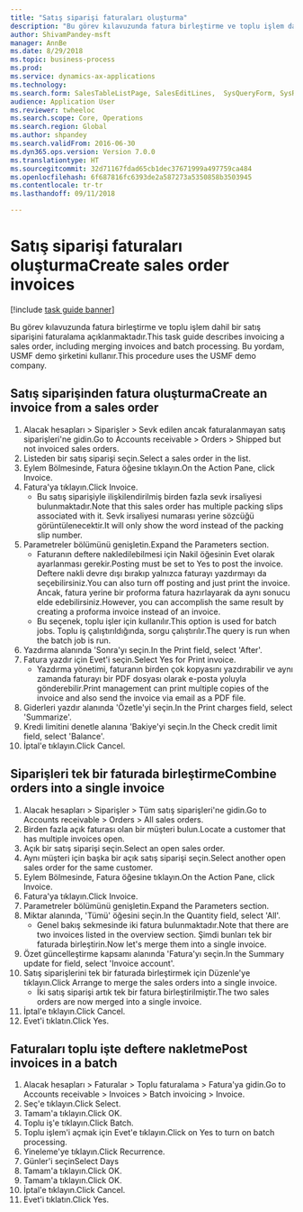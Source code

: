 ```yaml
--- 
title: "Satış siparişi faturaları oluşturma"
description: "Bu görev kılavuzunda fatura birleştirme ve toplu işlem dahil bir satış siparişini faturalama açıklanmaktadır."
author: ShivamPandey-msft
manager: AnnBe
ms.date: 8/29/2018
ms.topic: business-process
ms.prod: 
ms.service: dynamics-ax-applications
ms.technology: 
ms.search.form: SalesTableListPage, SalesEditLines,  SysQueryForm, SysRecurrence
audience: Application User
ms.reviewer: twheeloc
ms.search.scope: Core, Operations
ms.search.region: Global
ms.author: shpandey
ms.search.validFrom: 2016-06-30
ms.dyn365.ops.version: Version 7.0.0
ms.translationtype: HT
ms.sourcegitcommit: 32d71167fdad65cb1dec37671999a497759ca484
ms.openlocfilehash: 6f687816fc6393de2a587273a5350858b3503945
ms.contentlocale: tr-tr
ms.lasthandoff: 09/11/2018

---
```

# <a name="create-sales-order-invoices"></a><span data-ttu-id="6bb7a-103">Satış siparişi faturaları oluşturma</span><span class="sxs-lookup"><span data-stu-id="6bb7a-103">Create sales order invoices</span></span>

[!include [task guide banner](../../includes/task-guide-banner.md)]

<span data-ttu-id="6bb7a-104">Bu görev kılavuzunda fatura birleştirme ve toplu işlem dahil bir satış siparişini faturalama açıklanmaktadır.</span><span class="sxs-lookup"><span data-stu-id="6bb7a-104">This task guide describes invoicing a sales order, including merging invoices and batch processing.</span></span> <span data-ttu-id="6bb7a-105">Bu yordam, USMF demo şirketini kullanır.</span><span class="sxs-lookup"><span data-stu-id="6bb7a-105">This procedure uses the USMF demo company.</span></span>


## <a name="create-an-invoice-from-a-sales-order"></a><span data-ttu-id="6bb7a-106">Satış siparişinden fatura oluşturma</span><span class="sxs-lookup"><span data-stu-id="6bb7a-106">Create an invoice from a sales order</span></span>
1. <span data-ttu-id="6bb7a-107">Alacak hesapları > Siparişler > Sevk edilen ancak faturalanmayan satış siparişleri'ne gidin.</span><span class="sxs-lookup"><span data-stu-id="6bb7a-107">Go to Accounts receivable > Orders > Shipped but not invoiced sales orders.</span></span>
2. <span data-ttu-id="6bb7a-108">Listeden bir satış siparişi seçin.</span><span class="sxs-lookup"><span data-stu-id="6bb7a-108">Select a sales order in the list.</span></span> 
3. <span data-ttu-id="6bb7a-109">Eylem Bölmesinde, Fatura öğesine tıklayın.</span><span class="sxs-lookup"><span data-stu-id="6bb7a-109">On the Action Pane, click Invoice.</span></span>
4. <span data-ttu-id="6bb7a-110">Fatura'ya tıklayın.</span><span class="sxs-lookup"><span data-stu-id="6bb7a-110">Click Invoice.</span></span>
    * <span data-ttu-id="6bb7a-111">Bu satış siparişiyle ilişkilendirilmiş birden fazla sevk irsaliyesi bulunmaktadır.</span><span class="sxs-lookup"><span data-stu-id="6bb7a-111">Note that this sales order has multiple packing slips associated with it.</span></span> <span data-ttu-id="6bb7a-112">Sevk irsaliyesi numarası yerine <multiple> sözcüğü görüntülenecektir.</span><span class="sxs-lookup"><span data-stu-id="6bb7a-112">It will only show the word <multiple> instead of the packing slip number.</span></span>  
5. <span data-ttu-id="6bb7a-113">Parametreler bölümünü genişletin.</span><span class="sxs-lookup"><span data-stu-id="6bb7a-113">Expand the Parameters section.</span></span>
    * <span data-ttu-id="6bb7a-114">Faturanın deftere nakledilebilmesi için Nakil öğesinin Evet olarak ayarlanması gerekir.</span><span class="sxs-lookup"><span data-stu-id="6bb7a-114">Posting must be set to Yes to post the invoice.</span></span> <span data-ttu-id="6bb7a-115">Deftere nakli devre dışı bırakıp yalnızca faturayı yazdırmayı da seçebilirsiniz.</span><span class="sxs-lookup"><span data-stu-id="6bb7a-115">You can also turn off posting and just print the invoice.</span></span> <span data-ttu-id="6bb7a-116">Ancak, fatura yerine bir proforma fatura hazırlayarak da aynı sonucu elde edebilirsiniz.</span><span class="sxs-lookup"><span data-stu-id="6bb7a-116">However, you can accomplish the same result by creating a proforma invoice instead of an invoice.</span></span>  
    * <span data-ttu-id="6bb7a-117">Bu seçenek, toplu işler için kullanılır.</span><span class="sxs-lookup"><span data-stu-id="6bb7a-117">This option is used for batch jobs.</span></span> <span data-ttu-id="6bb7a-118">Toplu iş çalıştırıldığında, sorgu çalıştırılır.</span><span class="sxs-lookup"><span data-stu-id="6bb7a-118">The query is run when the batch job is run.</span></span>    
6. <span data-ttu-id="6bb7a-119">Yazdırma alanında 'Sonra'yı seçin.</span><span class="sxs-lookup"><span data-stu-id="6bb7a-119">In the Print field, select 'After'.</span></span>
7. <span data-ttu-id="6bb7a-120">Fatura yazdır için Evet'i seçin.</span><span class="sxs-lookup"><span data-stu-id="6bb7a-120">Select Yes for Print invoice.</span></span>
    * <span data-ttu-id="6bb7a-121">Yazdırma yönetimi, faturanın birden çok kopyasını yazdırabilir ve aynı zamanda faturayı bir PDF dosyası olarak e-posta yoluyla gönderebilir.</span><span class="sxs-lookup"><span data-stu-id="6bb7a-121">Print management can print  multiple copies of the invoice and also send the invoice via email as a PDF file.</span></span>  
8. <span data-ttu-id="6bb7a-122">Giderleri yazdır alanında 'Özetle'yi seçin.</span><span class="sxs-lookup"><span data-stu-id="6bb7a-122">In the Print charges field, select 'Summarize'.</span></span>
9. <span data-ttu-id="6bb7a-123">Kredi limitini denetle alanına 'Bakiye'yi seçin.</span><span class="sxs-lookup"><span data-stu-id="6bb7a-123">In the Check credit limit field, select 'Balance'.</span></span>
10. <span data-ttu-id="6bb7a-124">İptal'e tıklayın.</span><span class="sxs-lookup"><span data-stu-id="6bb7a-124">Click Cancel.</span></span>

## <a name="combine-orders-into-a-single-invoice"></a><span data-ttu-id="6bb7a-125">Siparişleri tek bir faturada birleştirme</span><span class="sxs-lookup"><span data-stu-id="6bb7a-125">Combine orders into a single invoice</span></span>
1. <span data-ttu-id="6bb7a-126">Alacak hesapları > Siparişler > Tüm satış siparişleri'ne gidin.</span><span class="sxs-lookup"><span data-stu-id="6bb7a-126">Go to Accounts receivable > Orders > All sales orders.</span></span>
2. <span data-ttu-id="6bb7a-127">Birden fazla açık faturası olan bir müşteri bulun.</span><span class="sxs-lookup"><span data-stu-id="6bb7a-127">Locate a customer that has multiple invoices open.</span></span>
3. <span data-ttu-id="6bb7a-128">Açık bir satış siparişi seçin.</span><span class="sxs-lookup"><span data-stu-id="6bb7a-128">Select an open sales order.</span></span>
4. <span data-ttu-id="6bb7a-129">Aynı müşteri için başka bir açık satış siparişi seçin.</span><span class="sxs-lookup"><span data-stu-id="6bb7a-129">Select another open sales order for the same customer.</span></span>
5. <span data-ttu-id="6bb7a-130">Eylem Bölmesinde, Fatura öğesine tıklayın.</span><span class="sxs-lookup"><span data-stu-id="6bb7a-130">On the Action Pane, click Invoice.</span></span>
6. <span data-ttu-id="6bb7a-131">Fatura'ya tıklayın.</span><span class="sxs-lookup"><span data-stu-id="6bb7a-131">Click Invoice.</span></span>
7. <span data-ttu-id="6bb7a-132">Parametreler bölümünü genişletin.</span><span class="sxs-lookup"><span data-stu-id="6bb7a-132">Expand the Parameters section.</span></span>
8. <span data-ttu-id="6bb7a-133">Miktar alanında, 'Tümü' öğesini seçin.</span><span class="sxs-lookup"><span data-stu-id="6bb7a-133">In the Quantity field, select 'All'.</span></span>
    * <span data-ttu-id="6bb7a-134">Genel bakış sekmesinde iki fatura bulunmaktadır.</span><span class="sxs-lookup"><span data-stu-id="6bb7a-134">Note that there are two invoices listed in the overview section.</span></span> <span data-ttu-id="6bb7a-135">Şimdi bunları tek bir faturada birleştirin.</span><span class="sxs-lookup"><span data-stu-id="6bb7a-135">Now let's merge them into a single invoice.</span></span>  
9. <span data-ttu-id="6bb7a-136">Özet güncelleştirme kapsamı alanında 'Fatura'yı seçin.</span><span class="sxs-lookup"><span data-stu-id="6bb7a-136">In the Summary update for field, select 'Invoice account'.</span></span>
10. <span data-ttu-id="6bb7a-137">Satış siparişlerini tek bir faturada birleştirmek için Düzenle'ye tıklayın.</span><span class="sxs-lookup"><span data-stu-id="6bb7a-137">Click Arrange to merge the sales orders into a single invoice.</span></span>
    * <span data-ttu-id="6bb7a-138">İki satış siparişi artık tek bir fatura birleştirilmiştir.</span><span class="sxs-lookup"><span data-stu-id="6bb7a-138">The two sales orders are now merged into a single invoice.</span></span>   
11. <span data-ttu-id="6bb7a-139">İptal'e tıklayın.</span><span class="sxs-lookup"><span data-stu-id="6bb7a-139">Click Cancel.</span></span>
12. <span data-ttu-id="6bb7a-140">Evet'i tıklatın.</span><span class="sxs-lookup"><span data-stu-id="6bb7a-140">Click Yes.</span></span>

## <a name="post-invoices-in-a-batch"></a><span data-ttu-id="6bb7a-141">Faturaları toplu işte deftere nakletme</span><span class="sxs-lookup"><span data-stu-id="6bb7a-141">Post invoices in a batch</span></span>
1. <span data-ttu-id="6bb7a-142">Alacak hesapları > Faturalar > Toplu faturalama > Fatura'ya gidin.</span><span class="sxs-lookup"><span data-stu-id="6bb7a-142">Go to Accounts receivable > Invoices > Batch invoicing > Invoice.</span></span>
2. <span data-ttu-id="6bb7a-143">Seç'e tıklayın.</span><span class="sxs-lookup"><span data-stu-id="6bb7a-143">Click Select.</span></span>
3. <span data-ttu-id="6bb7a-144">Tamam'a tıklayın.</span><span class="sxs-lookup"><span data-stu-id="6bb7a-144">Click OK.</span></span>
4. <span data-ttu-id="6bb7a-145">Toplu iş'e tıklayın.</span><span class="sxs-lookup"><span data-stu-id="6bb7a-145">Click Batch.</span></span>
5. <span data-ttu-id="6bb7a-146">Toplu işlem'i açmak için Evet'e tıklayın.</span><span class="sxs-lookup"><span data-stu-id="6bb7a-146">Click on Yes to turn on batch processing.</span></span>
6. <span data-ttu-id="6bb7a-147">Yineleme'ye tıklayın.</span><span class="sxs-lookup"><span data-stu-id="6bb7a-147">Click Recurrence.</span></span>
7. <span data-ttu-id="6bb7a-148">Günler'i seçin</span><span class="sxs-lookup"><span data-stu-id="6bb7a-148">Select Days</span></span>
8. <span data-ttu-id="6bb7a-149">Tamam'a tıklayın.</span><span class="sxs-lookup"><span data-stu-id="6bb7a-149">Click OK.</span></span>
9. <span data-ttu-id="6bb7a-150">Tamam'a tıklayın.</span><span class="sxs-lookup"><span data-stu-id="6bb7a-150">Click OK.</span></span>
10. <span data-ttu-id="6bb7a-151">İptal'e tıklayın.</span><span class="sxs-lookup"><span data-stu-id="6bb7a-151">Click Cancel.</span></span>
11. <span data-ttu-id="6bb7a-152">Evet'i tıklatın.</span><span class="sxs-lookup"><span data-stu-id="6bb7a-152">Click Yes.</span></span>


